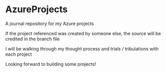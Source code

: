 # AzureProjects
A journal repository for my Azure projects

If the project referenced was created by someone else, the source will be credited in the branch file

I will be walking through my thought process and trials / tribulations with each project

Looking forward to building some projects!
